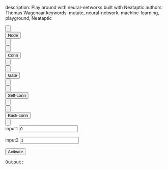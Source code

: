 description: Play around with neural-networks built with Neataptic
authors: Thomas Wagenaar
keywords: mutate, neural-network, machine-learning, playground, Neataptic

<div class="col-md-4">
  <div class="btn-group btn-group-justified">
    <div class="btn-group" role="group">
      <button type="button" class="btn btn-default" onclick="mutate(methods.mutation.SUB_NODE)">&zwnj;<span class="glyphicon glyphicon-minus"></button>
    </div>
    <div class="btn-group" role="group">
      <button type="button" class="btn btn-default">Node</button>
    </div>
    <div class="btn-group" role="group">
      <button type="button" class="btn btn-default" onclick="mutate(methods.mutation.ADD_NODE)">&zwnj;<span class="glyphicon glyphicon-plus"></button>
    </div>
  </div>
  <div class="btn-group btn-group-justified">
    <div class="btn-group" role="group">
      <button type="button" class="btn btn-default" onclick="mutate(methods.mutation.SUB_CONN)">&zwnj;<span class="glyphicon glyphicon-minus"></button>
    </div>
    <div class="btn-group" role="group">
      <button type="button" class="btn btn-default">Conn</button>
    </div>
    <div class="btn-group" role="group">
      <button type="button" class="btn btn-default" onclick="mutate(methods.mutation.ADD_CONN)">&zwnj;<span class="glyphicon glyphicon-plus"></button>
    </div>
  </div>
  <div class="btn-group btn-group-justified">
    <div class="btn-group" role="group">
      <button type="button" class="btn btn-default" onclick="mutate(methods.mutation.SUB_GATE)">&zwnj;<span class="glyphicon glyphicon-minus"></button>
    </div>
    <div class="btn-group" role="group">
      <button type="button" class="btn btn-default">Gate</button>
    </div>
    <div class="btn-group" role="group">
      <button type="button" class="btn btn-default" onclick="mutate(methods.mutation.ADD_GATE)">&zwnj;<span class="glyphicon glyphicon-plus"></button>
    </div>
  </div>
  <div class="btn-group btn-group-justified">
    <div class="btn-group" role="group">
      <button type="button" class="btn btn-default" onclick="mutate(methods.mutation.SUB_SELF_CONN)">&zwnj;<span class="glyphicon glyphicon-minus"></button>
    </div>
    <div class="btn-group" role="group">
      <button type="button" class="btn btn-default">Self-conn</button>
    </div>
    <div class="btn-group" role="group">
      <button type="button" class="btn btn-default" onclick="mutate(methods.mutation.ADD_SELF_CONN)">&zwnj;<span class="glyphicon glyphicon-plus"></button>
    </div>
  </div>
  <div class="btn-group btn-group-justified">
    <div class="btn-group" role="group">
      <button type="button" class="btn btn-default" onclick="mutate(methods.mutation.SUB_BACK_CONN)">&zwnj;<span class="glyphicon glyphicon-minus"></button>
    </div>
    <div class="btn-group" role="group">
      <button type="button" class="btn btn-default">Back-conn</button>
    </div>
    <div class="btn-group" role="group">
      <button type="button" class="btn btn-default" onclick="mutate(methods.mutation.ADD_BACK_CONN)">&zwnj;<span class="glyphicon glyphicon-plus"></button>
    </div>
  </div>
  <div class="input-group" style="margin-bottom: 15px;">
    <span class="input-group-addon">input1</span>
    <input type="number" class="form-control input1" value=0>
  </div>
  <div class="input-group" style="margin-bottom: 15px;">
    <span class="input-group-addon">input2</span>
    <input type="number" class="form-control input2" value=1>
  </div>
  <div class="btn-group btn-group-justified">
    <div class="btn-group" role="group">
      <button class="btn btn-warning" onclick="activate()">Activate</button>
    </div>
  </div>
  <pre>Output: <span class="output"></span></pre>

</div>
<div class="col-md-8">
  <div class="panel panel-default">
    <svg class="draw" width="100%" height="60%"/>
  </div>

</div>
